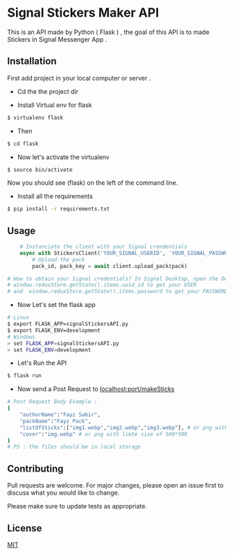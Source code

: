 # Signal Stickers Maker API  

This is an API made by Python ( Flask ) , the goal of this API is to made Stickers in Signal Messenger App .

## Installation
First add project in your local computer or server .

- Cd the the project dir

- Install Virtual env for flask 
```bash
$ virtualenv flask
```
- Then 
```bash
$ cd flask 
```
- Now let's activate the virtualenv
```bash
$ source bin/activate 
```
Now you should see (flask) on the left of the command line.



- Install all the requirements 

```bash
$ pip install -r requirements.txt
```

## Usage

```python
    # Instanciate the client with your Signal crendentials
    async with StickersClient('YOUR_SIGNAL_USERID', 'YOUR_SIGNAL_PASSWORD') as client:
        # Upload the pack
        pack_id, pack_key = await client.upload_pack(pack)

# How to obtain your Signal credentials? In Signal Desktop, open the Developer Tools, and type
# window.reduxStore.getState().items.uuid_id to get your USER
# and  window.reduxStore.getState().items.password to get your PASSWORD.
```
- Now Let's set the flask app 
```bash
# Linux 
$ export FLASK_APP=signalStickersAPI.py
$ export FLASK_ENV=development
# Windows
> set FLASK_APP=signalStickersAPI.py
> set FLASK_ENV=development
```
- Let's Run the API

```bash
$ flask run
```
* Now send a Post Request to [localhost:port/makeSticks]()

```bash
# Post Request Body Example :  
{
    "authorName":"Fayz Sabir",
    "packName":"Fayz Pack",
    "listOfSticks":["img1.webp","img2.webp","img3.webp"], # or png with limte size of 500*500
    "cover":"img.webp" # or png with limte size of 500*500
}
# PS : the files should be in local storage 
```
## Contributing
Pull requests are welcome. For major changes, please open an issue first to discuss what you would like to change.

Please make sure to update tests as appropriate.

## License
[MIT](https://choosealicense.com/licenses/mit/)
